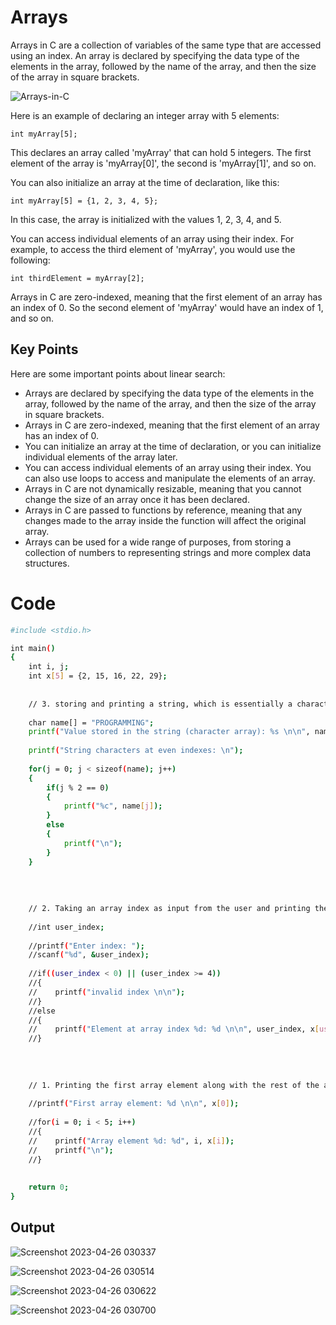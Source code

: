 
# Arrays

Arrays in C are a collection of variables of the same type that are accessed using an index. An array is declared by specifying the data type of the elements in the array, followed by the name of the array, and then the size of the array in square brackets.

![Arrays-in-C](https://user-images.githubusercontent.com/88421625/234410125-1baa80ed-d156-458d-be86-be154fc04067.png)


Here is an example of declaring an integer array with 5 elements:
```
int myArray[5];
```
This declares an array called 'myArray' that can hold 5 integers. The first element of the array is 'myArray[0]', the second is 'myArray[1]', and so on.

You can also initialize an array at the time of declaration, like this:
```
int myArray[5] = {1, 2, 3, 4, 5};
```
In this case, the array is initialized with the values 1, 2, 3, 4, and 5.

You can access individual elements of an array using their index. For example, to access the third element of 'myArray', you would use the following:
```
int thirdElement = myArray[2];
```
Arrays in C are zero-indexed, meaning that the first element of an array has an index of 0. So the second element of 'myArray' would have an index of 1, and so on.
## Key Points
Here are some important points about linear search:

- Arrays are declared by specifying the data type of the elements in the array, followed by the name of the array, and then the size of the array in square brackets.
- Arrays in C are zero-indexed, meaning that the first element of an array has an index of 0.
- You can initialize an array at the time of declaration, or you can initialize individual elements of the array later.
- You can access individual elements of an array using their index. You can also use loops to access and manipulate the elements of an array.
- Arrays in C are not dynamically resizable, meaning that you cannot change the size of an array once it has been declared.
- Arrays in C are passed to functions by reference, meaning that any changes made to the array inside the function will affect the original array.
- Arrays can be used for a wide range of purposes, from storing a collection of numbers to representing strings and more complex data structures.







# Code

```bash
#include <stdio.h>

int main()
{
	int i, j;
	int x[5] = {2, 15, 16, 22, 29};
	
	
	// 3. storing and printing a string, which is essentially a character array, and then printing array elements at even indexes:
	
	char name[] = "PROGRAMMING";
	printf("Value stored in the string (character array): %s \n\n", name);
	
	printf("String characters at even indexes: \n");
	
	for(j = 0; j < sizeof(name); j++)
	{
		if(j % 2 == 0)
		{
			printf("%c", name[j]);
		}
		else
		{
			printf("\n");
		}
	}
	
	
	
	
	// 2. Taking an array index as input from the user and printing the element at that index in that array:
	
	//int user_index;
	
	//printf("Enter index: ");
	//scanf("%d", &user_index);
	
	//if((user_index < 0) || (user_index >= 4))
	//{
	//	  printf("invalid index \n\n");
	//}
	//else
	//{
	//    printf("Element at array index %d: %d \n\n", user_index, x[user_index]);
	//}
	
	
	
	
	// 1. Printing the first array element along with the rest of the array using a for loop:
	
	//printf("First array element: %d \n\n", x[0]);
	
	//for(i = 0; i < 5; i++)
	//{
	//    printf("Array element %d: %d", i, x[i]);
	//	  printf("\n");
	//}
	
	
	return 0;
}
```
## Output
![Screenshot 2023-04-26 030337](https://user-images.githubusercontent.com/88421625/234409934-3b56f26c-5f7d-43f7-b355-a998305e510f.png)

![Screenshot 2023-04-26 030514](https://user-images.githubusercontent.com/88421625/234409857-e2200eeb-5eb6-4222-b9b6-2f53bc51197d.png)

![Screenshot 2023-04-26 030622](https://user-images.githubusercontent.com/88421625/234409880-0bbbb466-1e4d-406a-8c09-1585eee7ef64.png)

![Screenshot 2023-04-26 030700](https://user-images.githubusercontent.com/88421625/234409955-5657aab7-3ffc-43ef-b3c6-7ad58ef09e4f.png)
